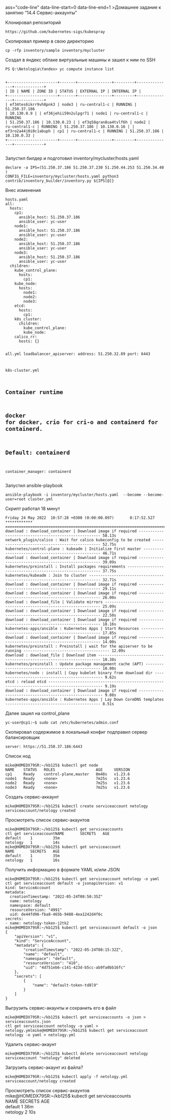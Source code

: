 ass="code-line" data-line-start=0 data-line-end=1 ><a id="____144__0"></a>Домашнее задание к занятию “14.4 Сервис-аккаунты”</h2>
<p class="has-line-data" data-line-start="2" data-line-end="3">Клонировал репозиторий</p>
<pre><code>https://github.com/kubernetes-sigs/kubespray
</code></pre>
<p class="has-line-data" data-line-start="5" data-line-end="6">Скопировал пример в свою директорию</p>
<pre><code>cp -rfp inventory/sample inventory/mycluster
</code></pre>
<p class="has-line-data" data-line-start="8" data-line-end="9">Создал в яндекс облаке виртуальные машины и зашел к ним по SSH</p>
<pre><code>PS Q:\Netologia\Yandex&gt; yc compute instance list

+----------------------+-------+---------------+---------+---------------+-------------+
|          ID          | NAME  |    ZONE ID    | STATUS  |  EXTERNAL IP  | INTERNAL IP |
+----------------------+-------+---------------+---------+---------------+-------------+
| ef34tes6ikrr9vh8pnk3 | node3 | ru-central1-c | RUNNING | 51.250.37.186 | 10.130.0.9  |
| ef36jehii59n2ulpgr71 | node1 | ru-central1-c | RUNNING | 51.250.37.186 | 10.130.0.23 |
| ef3q58qran8ua4tvlf6h | node2 | ru-central1-c | RUNNING | 51.250.37.186 | 10.130.0.16 |
| ef3ro2a44j0i0c1abuph | cp1   | ru-central1-c | RUNNING | 51.250.37.186 | 10.130.0.33 |
+----------------------+-------+---------------+---------+---------------+-------------+
</code></pre>
<p class="has-line-data" data-line-start="21" data-line-end="22">Запустил билдер  и подготовил inventory/mycluster/hosts.yaml</p>
<pre><code>declare -a IPS=(51.250.37.186 51.250.37.230 51.250.44.253 51.250.34.40  )
CONFIG_FILE=inventory/mycluster/hosts.yaml python3 contrib/inventory_builder/inventory.py ${IPS[@]}
</code></pre>
<p class="has-line-data" data-line-start="25" data-line-end="26">Внес изменения</p>
<pre><code>hosts.yaml
all:
  hosts:
    cp1:
      ansible_host: 51.250.37.186
      ansible_user: yc-user
    node1:
      ansible_host: 51.250.37.186
      ansible_user: yc-user
    node2:
      ansible_host: 51.250.37.186
      ansible_user: yc-user
    node3:
      ansible_host: 51.250.37.186
      ansible_user: yc-user  
  children:
    kube_control_plane:
      hosts:
        cp1:
    kube_node:
      hosts:
        node1:
        node2:
        node3:
    etcd:
      hosts:
        cp1:
    k8s_cluster:
      children:
        kube_control_plane:
        kube_node:
    calico_rr:
      hosts: {}

all.yml
loadbalancer_apiserver:
  address: 51.250.32.89
  port: 6443

k8s-cluster.yml
## Container runtime
## docker for docker, crio for cri-o and containerd for containerd.
## Default: containerd
container_manager: containerd
</code></pre>
<p class="has-line-data" data-line-start="72" data-line-end="73">Запустил ansible-playbook</p>
<pre><code>ansible-playbook -i inventory/mycluster/hosts.yaml  --become --become-user=root cluster.yml
</code></pre>
<p class="has-line-data" data-line-start="76" data-line-end="77">Скрипт работал 18 минут</p>
<pre><code>Friday 24 May 2022  10:57:28 +0300 (0:00:00.097)       0:17:52.527 ************
===============================================================================
download : download_container | Download image if required ----------------------------------------------------- 58.13s
network_plugin/calico : Wait for calico kubeconfig to be created ----------------------------------------------- 52.75s
kubernetes/control-plane : kubeadm | Initialize first master --------------------------------------------------- 46.71s
download : download_container | Download image if required ----------------------------------------------------- 39.09s
kubernetes/preinstall : Install packages requirements ---------------------------------------------------------- 37.75s
kubernetes/kubeadm : Join to cluster --------------------------------------------------------------------------- 32.71s
download : download_container | Download image if required ----------------------------------------------------- 29.11s
download : download_container | Download image if required ----------------------------------------------------- 26.00s
download : download_file | Validate mirrors -------------------------------------------------------------------- 25.09s
download : download_container | Download image if required ----------------------------------------------------- 22.50s
download : download_container | Download image if required ----------------------------------------------------- 18.16s
kubernetes-apps/ansible : Kubernetes Apps | Start Resources ---------------------------------------------------- 17.85s
download : download_container | Download image if required ----------------------------------------------------- 14.00s
kubernetes/preinstall : Preinstall | wait for the apiserver to be running -------------------------------------- 12.09s
download : download_file | Download item ----------------------------------------------------------------------- 10.38s
kubernetes/preinstall : Update package management cache (APT) -------------------------------------------------- 10.00s
kubernetes/node : install | Copy kubelet binary from download dir ----------------------------------------------- 9.62s
etcd : reload etcd ---------------------------------------------------------------------------------------------- 9.19s
download : download_container | Download image if required ------------------------------------------------------ 9.08s
kubernetes-apps/ansible : Kubernetes Apps | Lay Down CoreDNS templates ------------------------------------------ 8.51s
</code></pre>
<p class="has-line-data" data-line-start="101" data-line-end="102">Далее зашел на control_plane</p>
<pre><code>yc-user@cp1:~$ sudo cat /etc/kubernetes/admin.conf
</code></pre>
<p class="has-line-data" data-line-start="104" data-line-end="105">Скопировал содержимое в локальный конфиг подправил сервер балансировщик</p>
<pre><code>server: https://51.250.37.186:6443
</code></pre>
<p class="has-line-data" data-line-start="108" data-line-end="109">Список нод</p>
<pre><code>mike@HOMEDX79SR:~/kb125$ kubectl get node
NAME    STATUS   ROLES                  AGE     VERSION
cp1     Ready    control-plane,master   8m48s   v1.23.6
node1   Ready    &lt;none&gt;                 7m25s   v1.23.6
node2   Ready    &lt;none&gt;                 7m25s   v1.23.6
node3   Ready    &lt;none&gt;                 7m25s   v1.23.6
</code></pre>
<p class="has-line-data" data-line-start="117" data-line-end="118">Cоздать сервис-аккаунт</p>
<pre><code>mike@HOMEDX79SR:~/kb125$ kubectl create serviceaccount netology
serviceaccount/netology created
</code></pre>
<p class="has-line-data" data-line-start="121" data-line-end="122">Просмотреть список сервис-акаунтов</p>
<pre><code>mike@HOMEDX79SR:~/kb125$ kubectl get serviceaccounts
ctl get serviceaccountNAME       SECRETS   AGE
default    1         35m
netology   1         14s
mike@HOMEDX79SR:~/kb125$ kubectl get serviceaccount
NAME       SECRETS   AGE
default    1         35m
netology   1         16s
</code></pre>
<p class="has-line-data" data-line-start="131" data-line-end="132">Получить информацию в формате YAML и/или JSON</p>
<pre><code>mike@HOMEDX79SR:~/kb125$ kubectl get serviceaccount netology -o yaml
ctl get serviceaccount default -o jsonapiVersion: v1
kind: ServiceAccount
metadata:
  creationTimestamp: &quot;2022-05-24T08:50:35Z&quot;
  name: netology
  namespace: default
  resourceVersion: &quot;4991&quot;
  uid: de44fd96-fba8-465b-9488-4ea1242d4f6c
secrets:
- name: netology-token-j2tk2
mike@HOMEDX79SR:~/kb125$ kubectl get serviceaccount default -o json
{
    &quot;apiVersion&quot;: &quot;v1&quot;,
    &quot;kind&quot;: &quot;ServiceAccount&quot;,
    &quot;metadata&quot;: {
        &quot;creationTimestamp&quot;: &quot;2022-05-24T08:15:32Z&quot;,
        &quot;name&quot;: &quot;default&quot;,
        &quot;namespace&quot;: &quot;default&quot;,
        &quot;resourceVersion&quot;: &quot;410&quot;,
        &quot;uid&quot;: &quot;4d751eb6-c141-423d-b5cc-ab9fa0bb16fc&quot;
    },
    &quot;secrets&quot;: [
        {
            &quot;name&quot;: &quot;default-token-td8l9&quot;
        }
    ]
}
</code></pre>
<p class="has-line-data" data-line-start="161" data-line-end="162">Выгрузить сервис-акаунты и сохранить его в файл</p>
<pre><code>mike@HOMEDX79SR:~/kb125$ kubectl get serviceaccounts -o json &gt; serviceaccounts.json
ctl get serviceaccount netology -o yaml &gt; netology.ymlmike@HOMEDX79SR:~/kb125$ kubectl get serviceaccount netology -o yaml &gt; netology.yml
</code></pre>
<p class="has-line-data" data-line-start="165" data-line-end="166">Удалить сервис-акаунт</p>
<pre><code>mike@HOMEDX79SR:~/kb125$ kubectl delete serviceaccount netology
serviceaccount &quot;netology&quot; deleted
</code></pre>
<p class="has-line-data" data-line-start="169" data-line-end="170">Загрузить сервис-акаунт из файла?</p>
<pre><code>mike@HOMEDX79SR:~/kb125$ kubectl apply -f netology.yml
serviceaccount/netology created
</code></pre>
<p class="has-line-data" data-line-start="173" data-line-end="178">Просмотреть список сервис-акаунтов<br>
mike@HOMEDX79SR:~/kb125$ kubectl get serviceaccounts<br>
NAME       SECRETS   AGE<br>
default    1         36m<br>
netology   2         10s</p>
